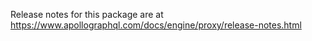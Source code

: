 Release notes for this package are at https://www.apollographql.com/docs/engine/proxy/release-notes.html
